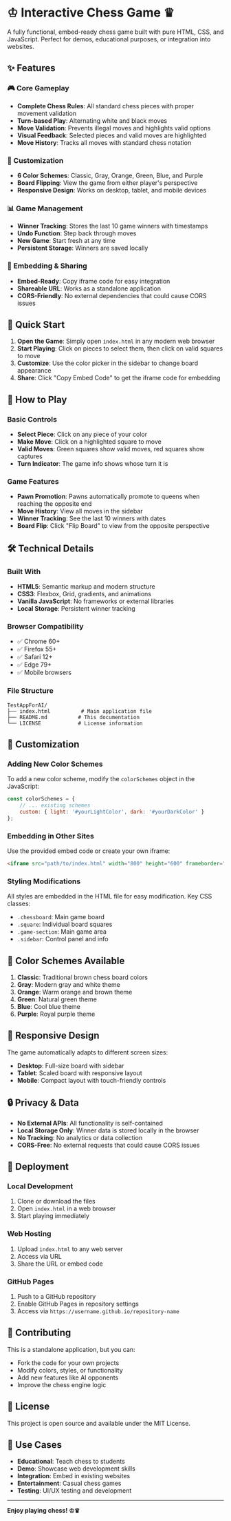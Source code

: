 # ♔ Interactive Chess Game ♛

A fully functional, embed-ready chess game built with pure HTML, CSS, and JavaScript. Perfect for demos, educational purposes, or integration into websites.

## ✨ Features

### 🎮 Core Gameplay
- **Complete Chess Rules**: All standard chess pieces with proper movement validation
- **Turn-based Play**: Alternating white and black moves
- **Move Validation**: Prevents illegal moves and highlights valid options
- **Visual Feedback**: Selected pieces and valid moves are highlighted
- **Move History**: Tracks all moves with standard chess notation

### 🎨 Customization
- **6 Color Schemes**: Classic, Gray, Orange, Green, Blue, and Purple
- **Board Flipping**: View the game from either player's perspective
- **Responsive Design**: Works on desktop, tablet, and mobile devices

### 📊 Game Management
- **Winner Tracking**: Stores the last 10 game winners with timestamps
- **Undo Function**: Step back through moves
- **New Game**: Start fresh at any time
- **Persistent Storage**: Winners are saved locally

### 🔗 Embedding & Sharing
- **Embed-Ready**: Copy iframe code for easy integration
- **Shareable URL**: Works as a standalone application
- **CORS-Friendly**: No external dependencies that could cause CORS issues

## 🚀 Quick Start

1. **Open the Game**: Simply open `index.html` in any modern web browser
2. **Start Playing**: Click on pieces to select them, then click on valid squares to move
3. **Customize**: Use the color picker in the sidebar to change board appearance
4. **Share**: Click "Copy Embed Code" to get the iframe code for embedding

## 🎯 How to Play

### Basic Controls
- **Select Piece**: Click on any piece of your color
- **Make Move**: Click on a highlighted square to move
- **Valid Moves**: Green squares show valid moves, red squares show captures
- **Turn Indicator**: The game info shows whose turn it is

### Game Features
- **Pawn Promotion**: Pawns automatically promote to queens when reaching the opposite end
- **Move History**: View all moves in the sidebar
- **Winner Tracking**: See the last 10 winners with dates
- **Board Flip**: Click "Flip Board" to view from the opposite perspective

## 🛠️ Technical Details

### Built With
- **HTML5**: Semantic markup and modern structure
- **CSS3**: Flexbox, Grid, gradients, and animations
- **Vanilla JavaScript**: No frameworks or external libraries
- **Local Storage**: Persistent winner tracking

### Browser Compatibility
- ✅ Chrome 60+
- ✅ Firefox 55+
- ✅ Safari 12+
- ✅ Edge 79+
- ✅ Mobile browsers

### File Structure
```
TestAppForAI/
├── index.html          # Main application file
├── README.md          # This documentation
└── LICENSE            # License information
```

## 🔧 Customization

### Adding New Color Schemes
To add a new color scheme, modify the `colorSchemes` object in the JavaScript:

```javascript
const colorSchemes = {
    // ... existing schemes
    custom: { light: '#yourLightColor', dark: '#yourDarkColor' }
};
```

### Embedding in Other Sites
Use the provided embed code or create your own iframe:

```html
<iframe src="path/to/index.html" width="800" height="600" frameborder="0"></iframe>
```

### Styling Modifications
All styles are embedded in the HTML file for easy modification. Key CSS classes:
- `.chessboard`: Main game board
- `.square`: Individual board squares
- `.game-section`: Main game area
- `.sidebar`: Control panel and info

## 🎨 Color Schemes Available

1. **Classic**: Traditional brown chess board colors
2. **Gray**: Modern gray and white theme
3. **Orange**: Warm orange and brown theme
4. **Green**: Natural green theme
5. **Blue**: Cool blue theme
6. **Purple**: Royal purple theme

## 📱 Responsive Design

The game automatically adapts to different screen sizes:
- **Desktop**: Full-size board with sidebar
- **Tablet**: Scaled board with responsive layout
- **Mobile**: Compact layout with touch-friendly controls

## 🔒 Privacy & Data

- **No External APIs**: All functionality is self-contained
- **Local Storage Only**: Winner data is stored locally in the browser
- **No Tracking**: No analytics or data collection
- **CORS-Free**: No external requests that could cause CORS issues

## 🚀 Deployment

### Local Development
1. Clone or download the files
2. Open `index.html` in a web browser
3. Start playing immediately

### Web Hosting
1. Upload `index.html` to any web server
2. Access via URL
3. Share the URL or embed code

### GitHub Pages
1. Push to a GitHub repository
2. Enable GitHub Pages in repository settings
3. Access via `https://username.github.io/repository-name`

## 🤝 Contributing

This is a standalone application, but you can:
- Fork the code for your own projects
- Modify colors, styles, or functionality
- Add new features like AI opponents
- Improve the chess engine logic

## 📄 License

This project is open source and available under the MIT License.

## 🎯 Use Cases

- **Educational**: Teach chess to students
- **Demo**: Showcase web development skills
- **Integration**: Embed in existing websites
- **Entertainment**: Casual chess games
- **Testing**: UI/UX testing and development

---

**Enjoy playing chess! ♔♛**
